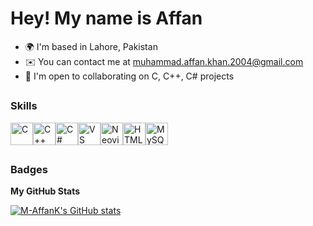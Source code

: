 Hey! My name is Affan
=====================
<!-- ![](https://user-images.githubusercontent.com/18350557/176309783-0785949b-9127-417c-8b55-ab5a4333674e.gif) -->
* 🌍  I'm based in Lahore, Pakistan
* ✉️  You can contact me at [muhammad.affan.khan.2004@gmail.com](mailto:muhammad.affan.khan.2004@gmail.com)
* 🤝  I'm open to collaborating on C, C++, C# projects
<!-- * 🧠  I'm learning flutter, dart
* ⚡  I'm new programmer, but dont tell anyone -->
##
### Skills

<p align="left">
<a href="https://docs.microsoft.com/en-us/cpp/?view=msvc-170" target="_blank" rel="noreferrer"><img src="https://raw.githubusercontent.com/danielcranney/readme-generator/main/public/icons/skills/c-colored.svg" width="36" height="36" alt="C" /></a><a href="https://docs.microsoft.com/en-us/cpp/?view=msvc-170" target="_blank" rel="noreferrer"><img src="https://raw.githubusercontent.com/danielcranney/readme-generator/main/public/icons/skills/cplusplus-colored.svg" width="36" height="36" alt="C++" /></a><a href="https://docs.microsoft.com/en-us/dotnet/csharp/" target="_blank" rel="noreferrer"><img src="https://raw.githubusercontent.com/danielcranney/readme-generator/main/public/icons/skills/csharp-colored.svg" width="36" height="36" alt="C#" /></a><a href="https://code.visualstudio.com/" target="_blank" rel="noreferrer"><img src="https://raw.githubusercontent.com/danielcranney/readme-generator/main/public/icons/skills/visualstudiocode.svg" width="36" height="36" alt="VS Code" /></a><a href="https://neovim.io/" target="_blank" rel="noreferrer"><img src="https://raw.githubusercontent.com/danielcranney/readme-generator/main/public/icons/skills/neovim.svg" width="36" height="36" alt="Neovim" /></a><a href="https://developer.mozilla.org/en-US/docs/Glossary/HTML5" target="_blank" rel="noreferrer"><img src="https://raw.githubusercontent.com/danielcranney/readme-generator/main/public/icons/skills/html5-colored.svg" width="36" height="36" alt="HTML5" /></a><a href="https://www.mysql.com/" target="_blank" rel="noreferrer"><img src="https://raw.githubusercontent.com/danielcranney/readme-generator/main/public/icons/skills/mysql-colored.svg" width="36" height="36" alt="MySQL" /></a>
</p>

<!-- ### Socials

<p align="left"> <a href="https://www.github.com/M-AffanK" target="_blank" rel="noreferrer"> <picture> <source media="(prefers-color-scheme: dark)" srcset="https://raw.githubusercontent.com/danielcranney/readme-generator/main/public/icons/socials/github-dark.svg" /> <source media="(prefers-color-scheme: light)" srcset="https://raw.githubusercontent.com/danielcranney/readme-generator/main/public/icons/socials/github.svg" /> <img src="https://raw.githubusercontent.com/danielcranney/readme-generator/main/public/icons/socials/github.svg" width="32" height="32" /> </picture> </a></p> -->
##
### Badges

<b>My GitHub Stats</b>

<a href="http://www.github.com/M-AffanK"><img src="https://github-readme-stats.vercel.app/api?username=M-AffanK&show_icons=true&hide=stars,prs,&count_private=true&title_color=facc15&text_color=ffffff&icon_color=ef4444&bg_color=1c1917&hide_border=true&show_icons=true" alt="M-AffanK's GitHub stats" /></a>
